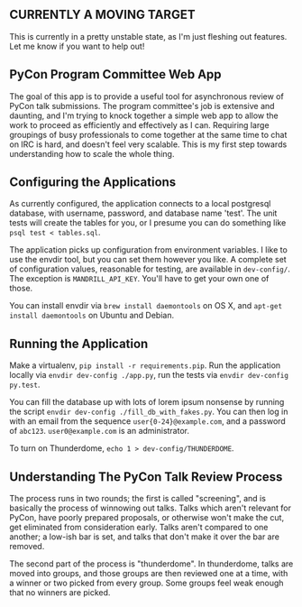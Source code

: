 CURRENTLY A MOVING TARGET
--------------

This is currently in a pretty unstable state, as I'm just fleshing
out features. Let me know if you want to help out!

PyCon Program Committee Web App
-------------------------------

The goal of this app is to provide a useful tool for asynchronous review of
PyCon talk submissions. The program committee's job is extensive and daunting,
and I'm trying to knock together a simple web app to allow the work to proceed
as efficiently and effectively as I can. Requiring large groupings of
busy professionals to come together at the same time to chat on IRC is hard,
and doesn't feel very scalable. This is my first step towards understanding how
to scale the whole thing.



Configuring the Applications
------------------------
As currently configured, the application connects to a local postgresql
database, with username, password, and database name 'test'. The unit tests
will create the tables for you, or I presume you can do something like
`psql test < tables.sql`.

The application picks up configuration from environment variables. I like to
use the envdir tool, but you can set them however you like. A complete set of
configuration values, reasonable for testing, are available in `dev-config/`.
The exception is `MANDRILL_API_KEY`. You'll have to get your own one of
those.

You can install envdir via `brew install daemontools` on OS X, and `apt-get
install daemontools` on Ubuntu and Debian.



Running the Application
-----------------
Make a virtualenv, `pip install -r requirements.pip`. Run the application
locally via `envdir dev-config ./app.py`, run the tests via
`envdir dev-config py.test`.

You can fill the database up with lots of lorem ipsum nonsense by running the
script `envdir dev-config ./fill_db_with_fakes.py`. You can then log in with
an email from the sequence `user{0-24}@example.com`, and a password of `abc123`.
`user0@example.com` is an administrator.

To turn on Thunderdome, `echo 1 > dev-config/THUNDERDOME`.

Understanding The PyCon Talk Review Process
------------
The process runs in two rounds; the first is called "screening", and is
basically the process of winnowing out talks. Talks which aren't relevant for
PyCon, have poorly prepared proposals, or otherwise won't make the cut, get
eliminated from consideration early. Talks aren't compared to one another; a
low-ish bar is set, and talks that don't make it over the bar are removed.

The second part of the process is "thunderdome". In thunderdome, talks are
moved into groups, and those groups are then reviewed one at a time, with
a winner or two picked from every group. Some groups feel weak enough that no
winners are picked.
